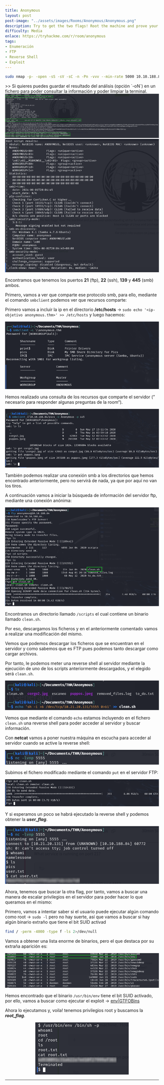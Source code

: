 ```yaml
---
title: Anonymous
layout: post
post-image: "../assets/images/Rooms/Anonymous/Anonymous.png"
description: Try to get the two flags! Root the machine and prove your understanding of the fundamentals! This is a virtual machine meant for beginners. Acquiring both flags will require some basic knowledge of Linux and privilege escalation methods.
difficulty: Media
enlace: https://tryhackme.com/r/room/anonymous
tags:
- Enumeración
- FTP
- Reverse Shell
- Exploit
---
```

<div style="text-align: center; ">

```bash
sudo nmap -p- -open -sS -sV -sC -n -Pn -vvv --min-rate 5000 10.10.188.84 -oN escaneo
```

</div>
>> Si quieres puedes guardar el resultado del análisis (opción `-oN`) en un fichero para poder consultar la información y poder limpiar la terminal.

<div style="text-align: center; ">
    <img src="../assets/images/Rooms/Anonymous/1.png" alt="Foto1" />
</div>


<div style="text-align: center; ">
    <img src="../assets/images/Rooms/Anonymous/Untitled.png" alt="Foto1" />
</div>

Encontramos que tenemos los puertos **21** (ftp), **22** (ssh), **139** y **445** (smb) ambos.

Primero, vamos a ver que comparte ese protocolo smb, para ello, mediante el comando `smbclient` podemos ver que recursos comparte:

Primero vamos a incluir la ip en el directorio **/etc/hosts** → `sudo echo '<ip-objetivo anonymous.thm>' >> /etc/hosts` y luego hacemos:

<div style="text-align: center; ">
    <img src="../assets/images/Rooms/Anonymous/Untitled 1.png" alt="Foto1" />
</div>

Hemos realizado una consulta de los recursos que comparte el servidor (” necesario para responder algunas preguntas de la room“).

<div style="text-align: center; ">
    <img src="../assets/images/Rooms/Anonymous/Untitled 2.png" alt="Foto1" />
</div>

También podemos realizar una conexión smb a los directorios que hemos encontrado anteriormente, pero no servirá de nada, ya que por aquí no van los tiros.

A continuación vamos a iniciar la búsqueda de información del servidor ftp, mediante una conexión anónima:

<div style="text-align: center; ">
    <img src="../assets/images/Rooms/Anonymous/2.png" alt="Foto1" />
</div>

Encontramos un directorio llamado `/scripts` el cual contiene un binario llamado `clean.sh`.

Por eso, descargamos los ficheros y en el anteriormente comentado vamos a realizar una modificación del mismo.

Vemos que podemos descargar los ficheros que se encuentran en el servidor y como sabemos que es FTP pues podemos tanto descargar como cargar archivos.

Por tanto, le podemos meter una reverse shell al servidor mediante la ejecución de uno de los scripts anteriormente descargados, y el elegido será `clean.sh`.   

<div style="text-align: center; ">
    <img src="../assets/images/Rooms/Anonymous/3.png" alt="Foto1" />
</div>

Vemos que mediante el comando `echo` estamos incluyendo en el fichero `clean.sh` una reverse shell para poder acceder al servidor y buscar información.

Con **netcat** vamos a poner nuestra máquina en escucha para acceder al servidor cuando se active la reverse shell:

<div style="text-align: center; ">
    <img src="../assets/images/Rooms/Anonymous/4.1.png" alt="Foto1" />
</div>

Subimos el fichero modificado mediante el comando `put` en el servidor FTP:

<div style="text-align: center; ">
    <img src="../assets/images/Rooms/Anonymous/Untitled 3.png" alt="Foto1" />
</div>

Y si esperamos un poco se habrá ejecutado la reverse shell y podemos obtener la ***user_flag***.

<div style="text-align: center; ">
    <img src="../assets/images/Rooms/Anonymous/4.2.png" alt="Foto1" />
</div>

Ahora, tenemos que buscar la otra flag, por tanto, vamos a buscar una manera de escalar privilegios en el servidor para poder hacer lo que queramos en el mismo:

Primero, vamos a intentar saber si el usuario puede ejecutar algún comando como root → `sudo -l` pero no hay suerte, así que vamos a buscar si hay algún binario extraño que tiene el bit SUID activad

```bash
find / -perm -4000 -type f -ls 2>/dev/null
```

Vamos a obtener una lista enorme de binarios, pero el que destaca por su extraña aparición es:

<div style="text-align: center; ">
    <img src="../assets/images/Rooms/Anonymous/5.png" alt="Foto1" />
</div>

Hemos encontrado que el binario `/usr/bin/env` tiene el bit SUID activado, por ello, vamos a buscar como ejecutar el exploit → [env|GTFOBins](https://gtfobins.github.io/gtfobins/env/#suid)

Ahora lo ejecutamos y, voila! tenemos privilegios root y buscamos la ***root_flag***.

<div style="text-align: center; ">
    <img src="../assets/images/Rooms/Anonymous/6.png" alt="Foto1" />
</div>

---